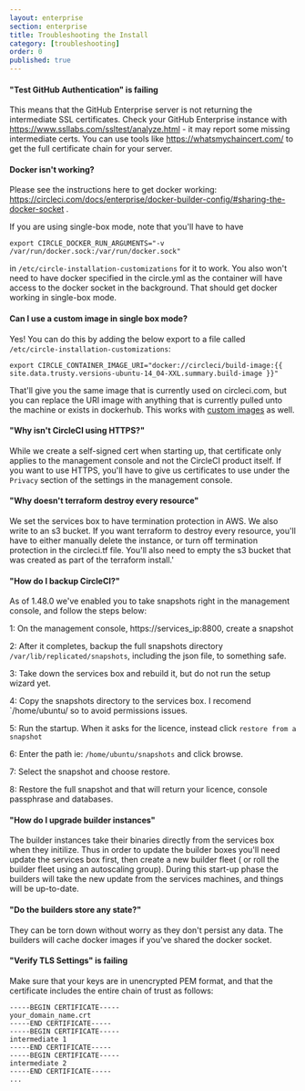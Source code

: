 ```yaml
---
layout: enterprise
section: enterprise
title: Troubleshooting the Install
category: [troubleshooting]
order: 0
published: true
---
```



#### "Test GitHub Authentication" is failing

This means that the GitHub Enterprise server is not returning the intermediate SSL certificates. Check your GitHub Enterprise instance with <https://www.ssllabs.com/ssltest/analyze.html> - it may report some missing intermediate certs. You can use tools like <https://whatsmychaincert.com/> to get the full certificate chain for your server.


#### Docker isn't working?

Please see the instructions here to get docker working: https://circleci.com/docs/enterprise/docker-builder-config/#sharing-the-docker-socket . 

If you are using single-box mode, note that you'll have to have

`export CIRCLE_DOCKER_RUN_ARGUMENTS="-v /var/run/docker.sock:/var/run/docker.sock"`

in `/etc/circle-installation-customizations` for it to work. You also won't need to have docker specified in the circle.yml as the container will have access to the docker socket in the background. That should get docker working in single-box mode.

#### Can I use a custom image in single box mode?

Yes! You can do this by adding the below export to a file called `/etc/circle-installation-customizations`:


```
export CIRCLE_CONTAINER_IMAGE_URI="docker://circleci/build-image:{{ site.data.trusty.versions-ubuntu-14_04-XXL.summary.build-image }}"
```

That'll give you the same image that is currently used on circleci.com, but you can replace the URI image with anything that is currently pulled unto the machine or exists in dockerhub. This works with [custom images](https://github.com/circleci/image-builder) as well. 

#### "Why isn't CircleCI using HTTPS?"

While we create a self-signed cert when starting up, that certificate only applies to the management console and not the CircleCI product itself. If you want to use HTTPS, you'll have to give us certificates to use under the `Privacy` section of the settings in the management console.

#### "Why doesn't terraform destroy every resource"

We set the services box to have termination protection in AWS. We also write to an s3 bucket. If you want terraform to destroy every resource, you'll have to either manually delete the instance, or turn off termination protection in the circleci.tf file. You'll also need to empty the s3 bucket that was created as part of the terraform install.'

#### "How do I backup CircleCI?"

As of 1.48.0 we've enabled you to take snapshots right in the management console, and follow the steps below:

1: On the management console, https://services_ip:8800, create a snapshot

2: After it completes, backup the full snapshots directory `/var/lib/replicated/snapshots`, including the json file, to something safe.

3: Take down the services box and rebuild it, but do not run the setup wizard yet.

4: Copy the snapshots directory to the services box. I recomend `/home/ubuntu/ so to avoid permissions issues.

5: Run the startup. When it asks for the licence, instead click `restore from a snapshot` 

6: Enter the path ie: `/home/ubuntu/snapshots` and click browse.

7: Select the snapshot and choose restore.

8: Restore the full snapshot and that will return your licence, console passphrase and databases.

#### "How do I upgrade builder instances"

The builder instances take their binaries directly from the services box when they initilize. Thus in order to update the builder boxes you'll need update the services box first, then create a new builder fleet ( or roll the builder fleet using an autoscaling group). During this start-up phase the builders will take the new update from the services machines, and things will be up-to-date.


#### "Do the builders store any state?"

They can be torn down without worry as they don't persist any data. The builders will cache docker images if you've shared the docker socket.



#### "Verify TLS Settings" is failing

Make sure that your keys are in unencrypted PEM format, and that the certificate includes the entire chain of trust as follows:

```
-----BEGIN CERTIFICATE-----
your_domain_name.crt
-----END CERTIFICATE-----
-----BEGIN CERTIFICATE-----
intermediate 1
-----END CERTIFICATE-----
-----BEGIN CERTIFICATE-----
intermediate 2
-----END CERTIFICATE-----
...
```

